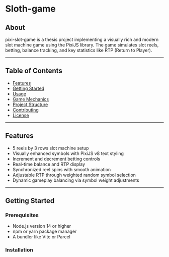 # Sloth-game

## About
pixi-slot-game is a thesis project implementing a visually rich and modern slot machine game using the PixiJS library. The game simulates slot reels, betting, balance tracking, and key statistics like RTP (Return to Player).

---

## Table of Contents

- [Features](#features)  
- [Getting Started](#getting-started)  
- [Usage](#usage)  
- [Game Mechanics](#game-mechanics)  
- [Project Structure](#project-structure)  
- [Contributing](#contributing)  
- [License](#license)

---

## Features

- 5 reels by 3 rows slot machine setup  
- Visually enhanced symbols with PixiJS v8 text styling  
- Increment and decrement betting controls  
- Real-time balance and RTP display  
- Synchronized reel spins with smooth animation  
- Adjustable RTP through weighted random symbol selection  
- Dynamic gameplay balancing via symbol weight adjustments  

---

## Getting Started

### Prerequisites

- Node.js version 14 or higher  
- npm or yarn package manager  
- A bundler like Vite or Parcel

### Installation

